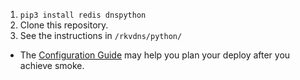1. `pip3 install redis dnspython`
2. Clone this repository.
3. See the instructions in `/rkvdns/python/`
* The [Configuration Guide](https://github.com/m3047/rkvdns/blob/main/Configuration.md) may help you plan your deploy after you achieve smoke.
